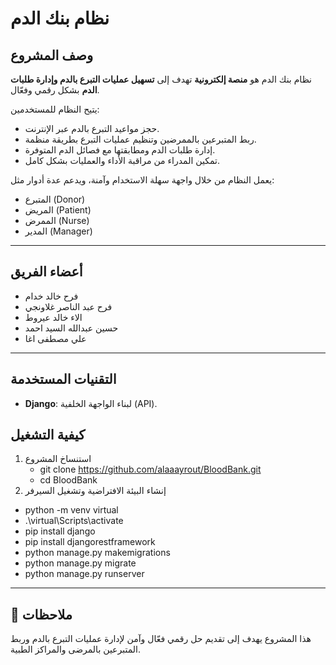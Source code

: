 #  نظام بنك الدم

##  وصف المشروع

نظام بنك الدم هو **منصة إلكترونية** تهدف إلى **تسهيل عمليات التبرع بالدم وإدارة طلبات الدم** بشكل رقمي وفعّال.

يتيح النظام للمستخدمين:

- حجز مواعيد التبرع بالدم عبر الإنترنت.
- ربط المتبرعين بالممرضين وتنظيم عمليات التبرع بطريقة منظمة.
- إدارة طلبات الدم ومطابقتها مع فصائل الدم المتوفرة.
- تمكين المدراء من مراقبة الأداء والعمليات بشكل كامل.

يعمل النظام من خلال واجهة سهلة الاستخدام وآمنة، ويدعم عدة أدوار مثل:

- المتبرع (Donor)
- المريض (Patient)
- الممرض (Nurse)
- المدير (Manager)

---

##  أعضاء الفريق

-  فرح خالد خدام
-  فرح عبد الناصر غلاونجي
-  الاء خالد عيروط
-  حسين عبدالله السيد احمد
-  علي مصطفى اغا

---

##  التقنيات المستخدمة

- **Django**: لبناء الواجهة الخلفية (API).

##  كيفية التشغيل
1. استنساخ المشروع
   - git clone https://github.com/alaaayrout/BloodBank.git
   -  cd BloodBank
2. إنشاء البيئة الافتراضية وتشغيل السيرفر
-  python -m venv virtual
- .\virtual\Scripts\activate
- pip install django
- pip install djangorestframework
- python manage.py makemigrations
- python manage.py migrate
- python manage.py runserver

---

## 📎 ملاحظات

هذا المشروع يهدف إلى تقديم حل رقمي فعّال وآمن لإدارة عمليات التبرع بالدم وربط المتبرعين بالمرضى والمراكز الطبية.
